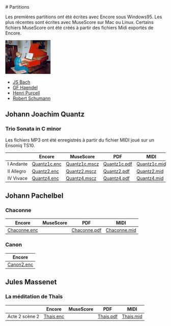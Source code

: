 <link href="../gc.css" rel="stylesheet" type="text/css">
# Partitions

Les premières partitions ont été écrites avec Encore sous Windows95. Les plus récentes sont écrites avec MuseScore sur Mac ou Linux. Certains fichiers MuseScore ont été créés à partir des fichiers Midi exportés de Encore.

[![Clavecin](TN_CLAVECIN.JPG)](CLAVECIN.JPG)

* [JS Bach](JSBach/JSBach.html "Jean Sébastien Bach")
* [GF Haendel](Haendel/Haendel.html "Haendel")
* [Henri Purcell](Purcell/Purcell.html "Purcell")
* [Robert Schumann](Schumann/Schumann.html "Schumann")
 
## Johann Joachim Quantz

### Trio Sonata in C minor

Les fichiers MP3 ont été enregistrés à partir du fichier MIDI joué sur un Ensoniq TS10.

|   |Encore|MuseScore|PDF|MIDI|MP3|
|---|------|---------|---|----|---|
|I Andante|[Quantz1c.enc](Quantz/QUANTZ1C.ENC)|[Quantz1c.mscz](Quantz/QUANTZ1C.mscz)|[Quantz1c.pdf](Quantz/QUANTZ1C.PDF)|[Quantz1c.mid](Quantz/QUANTZ1C.MID)|[Quantz1c.mp3](Quantz/QUANTZ1.MP3)|
|II Allegro|[Quantz2.enc](Quantz/QUANTZ2.ENC)|[Quantz2.mscz](Quantz/QUANTZ2.mscz)|[Quantz2.pdf](Quantz/QUANTZ2.PDF)|[Quantz2.mid](Quantz/QUANTZ2.MID)|[Quantz2.mp3](Quantz/QUANTZ2.MP3)|
|IV Vivace|[Quantz4.enc](Quantz/QUANTZ4.ENC)|[Quantz4.mscz](Quantz/QUANTZ4.mscz)|[Quantz4.pdf](Quantz/QUANTZ4.PDF)|[Quantz4.mid](Quantz/QUANTZ4.MID)||

## Johann Pachelbel
### Chaconne
|Encore|MuseScore|PDF|MIDI|
|------|---------|---|----|
|[Chaconne.enc](Pachelbel/CHACONNE.ENC)||[Chaconne.pdf](Pachelbel/CHACONNE.PDF)|[Chaconne.mid](Pachelbel/CHACONNE.MID)|
### Canon
|Encore|
|------|
|[Canon2.enc](Pachelbel/CANON2.ENC)|

## Jules Massenet
### La méditation de Thaïs
|       |Encore|MuseScore|PDF|MIDI|
|-------|------|---------|---|----|
|Acte 2 scène 2|[Thais.enc](Massenet/THAIS.ENC)||[Thais.pdf](Massenet/THAIS.PDF)|[Thais.mid](Massenet/THAIS.MID)|


